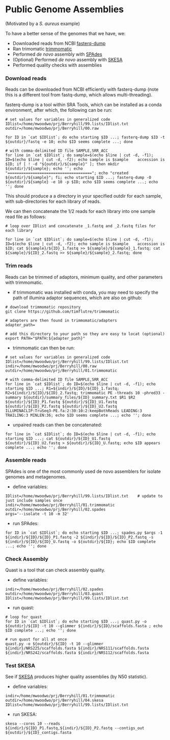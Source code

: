 # Public Genome Assemblies
(Motivated by a *S. aureus* example)

To have a better sense of the genomes that we have, we:

- Downloaded reads from NCBI [fasterq-dump](https://rnnh.github.io/bioinfo-notebook/docs/fasterq-dump.html)
- Ran trimomatic [trimmomatic](http://www.usadellab.org/cms/?page=trimmomatic)
- Performed *de novo* assembly with [SPAdes](https://github.com/ablab/spades)
- (Optional) Performed *de novo* assembly with [SKESA](https://github.com/ncbi/SKESA/releases)
- Performed quality checks with assemblies

### Download reads

Reads can be downloaded from NCBI efficiently with fasterq-dump (note this is a different tool from fastq-dump, which allows multi-threading).

fasterq-dump is a tool within SRA Tools, which can be installed as a conda environment, after which, the following can be run:

``` console
# set values for variables in generalized code
IDlist=/home/mwoodwo/prj/Berryhill/99.lists/IDlist.txt
outdir=/home/mwoodwo/prj/Berryhill/00.raw

for ID in `cat $IDlist`; do echo starting $ID ...; fasterq-dump $ID -t ${outdir}/fastq -e 10; echo $ID seems complete ...; done

# with comma-delimited ID file SAMPLE,SRR_ACC
for line in `cat $IDlist`; do sample=$(echo $line | cut -d, -f1); ID=$(echo $line | cut -d, -f2); echo sample is $sample    accession is $ID; if [ ! -d "${outdir}/${sample}" ]; then mkdir ${outdir}/${sample}; echo ''; echo "====================================="; echo "created ${outdir}/${sample}"; fi; echo starting $ID ...; fasterq-dump -O ${outdir}/${sample} -e 10 -p $ID; echo $ID seems complete ...; echo ''; done

```

This should produce a a directory in your specified outdir for each sample, with sub-directories for each library of reads.

We can then concatenate the 1/2 reads for each library into one sample read file as follows:

``` console
# loop over IDlist and concatenate _1.fastq and _2.fastq files for each library

for line in `cat $IDlist`; do sample=$(echo $line | cut -d, -f1); ID=$(echo $line | cut -d, -f2); echo sample is $sample    accession is $ID; cat ${sample}/${ID}_1.fastq >> ${sample}/${sample}_1.fastq; cat ${sample}/${ID}_2.fastq >> ${sample}/${sample}_2.fastq; done
```

### Trim reads

Reads can be trimmed of adaptors, minimum quality, and other parameters with trimmomatic.

- if trimmomatic was installed with conda, you may need to specify the path of illumina adaptor sequences, which are also on github:

```console
# download trimmomatic repository
git clone https://github.com/timflutre/trimmomatic

# adapters are then found in trimmomatic/adapters
adapter_path=

# add this directory to your path so they are easy to locat (optional)
export PATH="$PATH:${adapter_path}"
```

- trimmomatic can then be run:

``` console
# set values for variables in generalized code
IDlist=/home/mwoodwo/prj/Berryhill/99.lists/IDlist.txt
indir=/home/mwoodwo/prj/Berryhill/00.raw
outdir=/home/mwoodwo/prj/Berryhill/01.trimmomatic

# with comma-delimited ID file SAMPLE,SRR_ACC
for line in `cat $IDlist`; do ID=$(echo $line | cut -d, -f1); echo starting $ID ...; R1=${indir}/${ID}/${ID}_1.fastq; R2=${indir}/${ID}/${ID}_2.fastq; trimmomatic PE -threads 10 -phred33 -summary ${outdir}/summary_files/${ID}_summary.txt $R1 $R2 ${outdir}/${ID}_P1.fastq ${outdir}/${ID}_U1.fastq ${outdir}/${ID}_P2.fastq ${outdir}/${ID}_U2.fastq ILLUMINACLIP:TruSeq3-PE.fa:2:30:10:2:keepBothReads LEADING:3 TRAILING:3 MINLEN:36; echo $ID seems complete ...; echo ''; done
```

- unpaired reads can then be concatenated:

``` console
for line in `cat $IDlist`; do ID=$(echo $line | cut -d, -f1); echo starting $ID ...; cat ${outdir}/${ID}_U1.fastq ${outdir}/${ID}_U2.fastq > ${outdir}/${ID}_U.fastq; echo $ID appears complete ...; echo ''; done
```

### Assemble reads

SPAdes is one of the most commonly used de novo assemblers for isolate genomes and metagenomes.

- define variables:
``` console
IDlist=/home/mwoodwo/prj/Berryhill/99.lists/IDlist.txt    # update to just include samples once
indir=/home/mwoodwo/prj/Berryhill/01.trimmomatic
outdir=/home/mwoodwo/prj/Berryhill/02.spades
args='--isolate -t 10 -m 32'
```

- run SPAdes:
``` console
for ID in `cat $IDlist`; do echo starting $ID ...; spades.py $args -1 ${indir}/${ID}/${ID}_P1.fastq -2 ${indir}/${ID}/${ID}_P2.fastq -s ${indir}/${ID}/${ID}_U.fastq -o ${outdir}/${ID}; echo $ID complete ...; echo ''; done
```

### Check Assembly

Quast is a tool that can check assembly quality.

- define variables:
``` console
indir=/home/mwoodwo/prj/Berryhill/02.spades
outdir=/home/mwoodwo/prj/Berryhill/03.quast
IDlist=/home/mwoodwo/prj/Berryhill/99.lists/IDlist.txt
```

- run quast:
``` console
# loop for quast
for ID in `cat $IDlist`; do echo starting $ID ...; quast.py -o ${outdir}/${ID} -t 10 --glimmer ${indir}/${ID}/scaffolds.fasta ; echo $ID complete ...; echo ''; done

# run quast for all at once
quast.py -o ${outdir}/${ID} -t 10 --glimmer ${indir}/NRS225/scaffolds.fasta ${indir}/NRS111/scaffolds.fasta ${indir}/NRS242/scaffolds.fasta ${indir}/NRS112/scaffolds.fasta
```

### Test SKESA

See if [SKESA](https://github.com/ncbi/SKESA) produces higher quality assemblies (by N50 statistic).

- define variables:
``` console
indir=/home/mwoodwo/prj/Berryhill/01.trimmomatic
outdir=/home/mwoodwo/prj/Berryhill/04.skesa
IDlist=/home/mwoodwo/prj/Berryhill/99.lists/IDlist.txt
```

- run SKESA:
``` console
skesa --cores 10 --reads ${indir}/${ID}_P1.fastq,${indir}/${ID}_P2.fastq --contigs_out ${outdir}/${ID}_contigs.fasta
```
